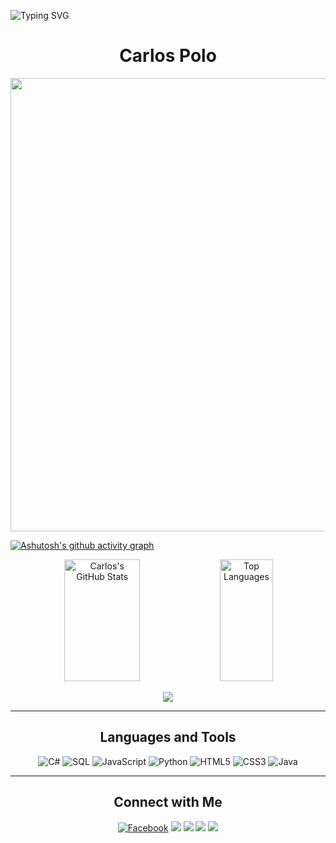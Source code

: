 ![Typing SVG](https://readme-typing-svg.herokuapp.com/?color=02D9F7FF&size=35&center=true&vCenter=true&width=1000&lines=👋👋👋;👋👋+👋👋;👋+👋;Welcome!)

<h1 align="center">Carlos Polo</h1>

<p align="center">
    <img width="725em" src="https://github-profile-summary-cards.vercel.app/api/cards/profile-details?username=bastndev&theme=github_dark" />
</p>

[![Ashutosh's github activity graph](https://github-readme-activity-graph.vercel.app/graph?username=bastndev&bg_color=0d1117&color=ffffff&line=00b3ff&point=f9fafa&area=true&hide_border=true)](https://github.com/ashutosh00710/github-readme-activity-graph)

<div align="center">
    <img width="49%" height="195px" src="https://github-readme-stats.vercel.app/api?username=bastndev&show_icons=true&count_private=true&hide_border=true&title_color=02D9F7FF&icon_color=02D9F7FF&text_color=c9d1d9&bg_color=0d1117" alt="Carlos's GitHub Stats" />
    <img width="41%" height="195px" src="https://github-readme-stats.vercel.app/api/top-langs/?username=bastndev&layout=compact&hide_border=true&title_color=02D9F7FF&text_color=c9d1d9&bg_color=0d1117" alt="Top Languages" />
</div>

<p align="center">
    <img src="https://github-readme-streak-stats.herokuapp.com?user=bastndev&theme=tokyonight_duo&hide_border=true" />
</p>

---

<h2 align="center">Languages and Tools</h2>
<p align="center">
    <img src="https://img.icons8.com/color/48/000000/c-sharp-logo.png" alt="C#" />
    <img src="https://img.icons8.com/color/48/000000/sql.png" alt="SQL" />
    <img src="https://img.icons8.com/color/48/000000/javascript.png" alt="JavaScript" />
    <img src="https://img.icons8.com/color/48/000000/python.png" alt="Python" />
    <img src="https://img.icons8.com/color/48/000000/html-5.png" alt="HTML5" />
    <img src="https://img.icons8.com/color/48/000000/css3.png" alt="CSS3" />
    <img src="https://img.icons8.com/color/48/000000/java-coffee-cup-logo.png" alt="Java" />
</p>

---

<h2 align="center">Connect with Me</h2>
<p align="center">
    <a href="https://facebook.com/👽" target="_blank"><img alt="Facebook" src="https://img.shields.io/badge/facebook-%231DA1F2.svg?&style=for-the-badge&logo=facebook&logoColor=white" /></a>
    <a href="https://www.instagram.com/👽/" target="_blank"><img src="https://img.shields.io/badge/-Instagram-%23E4405F?style=for-the-badge&logo=instagram&logoColor=white" /></a>
    <a href="https://www.linkedin.com/in/👽/" target="_blank"><img src="https://img.shields.io/badge/-LinkedIn-0A0A0B?logo=linkedin&style=for-the-badge&logoColor=white" /></a>
    <a href="mailto:👽@gmail.com" target="_blank"><img src="https://img.shields.io/badge/-Gmail-c14438?style=for-the-badge&logo=Gmail&logoColor=white" /></a>
    <a href="https://twitter.com/👽" target="_blank"><img src="https://img.shields.io/badge/-Twitter-1DA1F2?style=for-the-badge&logo=twitter&logoColor=white" /></a>
</p>

